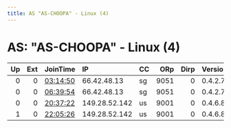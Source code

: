 ```yaml
---
title: AS "AS-CHOOPA" - Linux (4)
---
```


# AS: "AS-CHOOPA" - Linux (4)

|   Up |   Ext | JoinTime                                                                                              | IP            | CC   |   ORp |   Dirp | Version   | Contact            | Nickname   |   eFamMembers |
|-----:|------:|:------------------------------------------------------------------------------------------------------|:--------------|:-----|------:|-------:|:----------|:-------------------|:-----------|--------------:|
|    0 |     0 | [03:14:50](https://nusenu.github.io/OrNetStats/w/relay/35AD832EC56BF79FEDA5EED9D592EA973B4A554D.html) | 66.42.48.13   | sg   |  9051 |      0 | 0.4.2.7   | lhyuestc20@163.com | caixukun   |             1 |
|    0 |     0 | [06:39:54](https://nusenu.github.io/OrNetStats/w/relay/7F2265B1F54B901553824B6FB3631B6660E8A73C.html) | 66.42.48.13   | sg   |  9051 |      0 | 0.4.2.7   | lhyuestc20@163.com | caixukun   |             1 |
|    0 |     0 | [20:37:22](https://nusenu.github.io/OrNetStats/w/relay/09750A940D2CFD581C36FA7489641BFD0ED7B12B.html) | 149.28.52.142 | us   |  9001 |      0 | 0.4.6.8   | None               | midrelay   |             1 |
|    1 |     0 | [22:05:26](https://nusenu.github.io/OrNetStats/w/relay/B74CF82E80C7F495604246875B27DA1AF9ABC85F.html) | 149.28.52.142 | us   |  9001 |      0 | 0.4.6.8   | None               | midrelay   |             1 |
